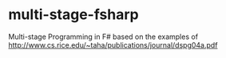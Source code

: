 # multi-stage-fsharp
Multi-stage Programming in F# based on the examples of http://www.cs.rice.edu/~taha/publications/journal/dspg04a.pdf

